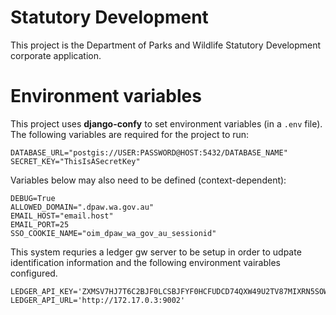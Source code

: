Statutory Development
=====================

This project is the Department of Parks and Wildlife Statutory Development
corporate application.

# Environment variables

This project uses **django-confy** to set environment variables (in a `.env` file).
The following variables are required for the project to run:

    DATABASE_URL="postgis://USER:PASSWORD@HOST:5432/DATABASE_NAME"
    SECRET_KEY="ThisIsASecretKey"

Variables below may also need to be defined (context-dependent):

    DEBUG=True
    ALLOWED_DOMAIN=".dpaw.wa.gov.au"
    EMAIL_HOST="email.host"
    EMAIL_PORT=25
    SSO_COOKIE_NAME="oim_dpaw_wa_gov_au_sessionid"


This system requries a ledger gw server to be setup in order to udpate identification information and the following environment vairables configured.
    
    LEDGER_API_KEY='ZXMSV7HJ7T6C2BJF0LCSBJFYF0HCFUDCD74QXW49U2TV87MIXRN5SOWOWUHDLO17GSILNL7R9NQVMH1O5KVQ6ZDVTTEPRKQWDK8Y'
    LEDGER_API_URL='http://172.17.0.3:9002'

